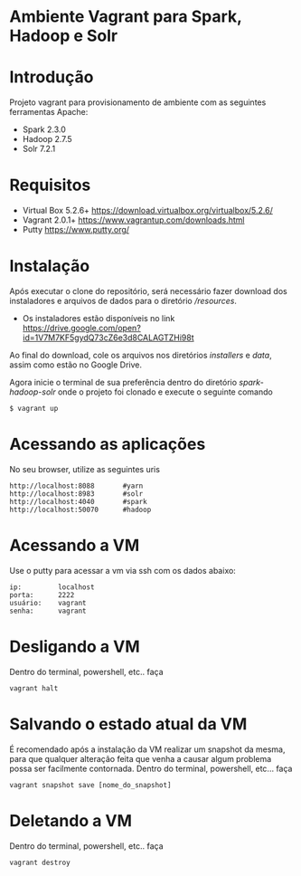 # Ambiente Vagrant para Spark, Hadoop e Solr

# Introdução 
Projeto vagrant para provisionamento de ambiente com as seguintes ferramentas Apache:

* Spark 2.3.0 
* Hadoop 2.7.5
* Solr 7.2.1

# Requisitos
* Virtual Box 5.2.6+   	https://download.virtualbox.org/virtualbox/5.2.6/
* Vagrant 2.0.1+       	https://www.vagrantup.com/downloads.html
* Putty					https://www.putty.org/

# Instalação 
Após executar o clone do repositório, será necessário fazer download dos instaladores e arquivos de dados para o diretório */resources*.  

* Os instaladores estão disponíveis no link https://drive.google.com/open?id=1V7M7KF5gydQ73cZ6e3d8CALAGTZHi98t 

Ao final do download, cole os arquivos nos diretórios *installers* e *data*, assim como estão no Google Drive.

Agora inicie o terminal de sua preferência dentro do diretório *spark-hadoop-solr* onde o projeto foi clonado e execute o seguinte comando 

``` 
$ vagrant up
```
# Acessando as aplicações

No seu browser, utilize as seguintes uris

```
http://localhost:8088       #yarn
http://localhost:8983       #solr
http://localhost:4040       #spark
http://localhost:50070      #hadoop
```

# Acessando a VM
Use o putty  para acessar a vm via ssh com os dados abaixo:
```
ip: 		localhost
porta:		2222
usuário:	vagrant
senha:		vagrant
```

# Desligando a VM 
Dentro do terminal, powershell, etc.. faça
```
vagrant halt
```

# Salvando o estado atual da VM
É recomendado após a instalação da VM realizar um snapshot da mesma, para que qualquer alteração feita que venha a causar algum problema possa ser facilmente contornada.
Dentro do terminal, powershell, etc... faça
```
vagrant snapshot save [nome_do_snapshot]
```

# Deletando a VM
Dentro do terminal, powershell, etc.. faça
```
vagrant destroy
```